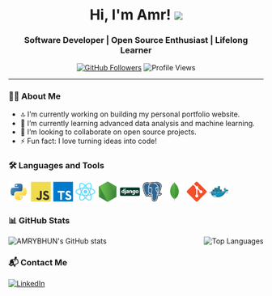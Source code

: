 <h1 align="center">Hi, I'm Amr! <img src="https://media.giphy.com/media/hvRJCLFzcasrR4ia7z/giphy.gif" width="35"/></h1>
<h3 align="center">Software Developer | Open Source Enthusiast | Lifelong Learner</h3>

<p align="center">
  <a href="https://github.com/AMRYBHUN"><img src="https://img.shields.io/github/followers/AMRYBHUN?label=Followers&style=social" alt="GitHub Followers"></a>
  <img src="https://komarev.com/ghpvc/?username=AMRYBHUN&style=flat-square&color=blue" alt="Profile Views">
</p>

---

### 🙋‍♂️ About Me

- 🔝 I’m currently working on building my personal portfolio website.
- 🌱 I’m currently learning advanced data analysis and machine learning.
- 🤝 I’m looking to collaborate on open source projects.
- ⚡️ Fun fact: I love turning ideas into code!

### 🛠️ Languages and Tools

<p>
  <img src="https://raw.githubusercontent.com/devicons/devicon/master/icons/python/python-original.svg" alt="Python" width="40" height="40"/>
  <img src="https://raw.githubusercontent.com/devicons/devicon/master/icons/javascript/javascript-original.svg" alt="JavaScript" width="40" height="40"/>
  <img src="https://raw.githubusercontent.com/devicons/devicon/master/icons/typescript/typescript-original.svg" alt="TypeScript" width="40" height="40"/>
  <img src="https://raw.githubusercontent.com/devicons/devicon/master/icons/react/react-original.svg" alt="React" width="40" height="40"/>
  <img src="https://raw.githubusercontent.com/devicons/devicon/master/icons/nodejs/nodejs-original.svg" alt="Node.js" width="40" height="40"/>
  <img src="https://raw.githubusercontent.com/devicons/devicon/master/icons/django/django-original.svg" alt="Django" width="40" height="40"/>
  <img src="https://raw.githubusercontent.com/devicons/devicon/master/icons/postgresql/postgresql-original.svg" alt="PostgreSQL" width="40" height="40"/>
  <img src="https://raw.githubusercontent.com/devicons/devicon/master/icons/mongodb/mongodb-original.svg" alt="MongoDB" width="40" height="40"/>
  <img src="https://raw.githubusercontent.com/devicons/devicon/master/icons/git/git-original.svg" alt="Git" width="40" height="40"/>
  <img src="https://raw.githubusercontent.com/devicons/devicon/master/icons/docker/docker-original.svg" alt="Docker" width="40" height="40"/>
</p>

### 📊 GitHub Stats

<p>
  <img align="left" src="https://github-readme-stats.vercel.app/api?username=AMRYBHUN&show_icons=true&hide_border=true&count_private=true" alt="AMRYBHUN's GitHub stats"/>
  <img align="right" src="https://github-readme-stats.vercel.app/api/top-langs/?username=AMRYBHUN&layout=compact&hide_border=true" alt="Top Languages"/>
</p>

<br clear="both">

### 📬 Contact Me

<a href="https://www.linkedin.com/in/amr-yasser" target="blank"><img src="https://img.shields.io/badge/-LinkedIn-0077B5?style=for-the-badge&logo=linkedin&logoColor=white" alt="LinkedIn"/></a>
